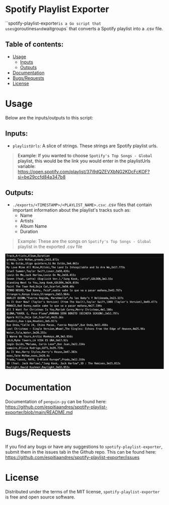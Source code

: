 # Spotify Playlist Exporter

``spotify-playlist-exporter` is a Go script that uses `goroutines` and `waitgroups` that converts a Spotify playlist into a .csv file.

## Table of contents:

- [Usage](#usage)
  - [Inputs](#inputs)
  - [Outputs](#outputs)
- [Documentation](#documentation)
- [Bugs/Requests](#bugs_requests)
- [License](#license)

<a name="usage"/>

# Usage

Below are the inputs/outputs to this script:

<a name="inputs"/>

## Inputs:

- `playlistUrls`: A slice of strings. These strings are Spotify playlist urls.

> Example: If you wanted to choose `Spotify's Top Songs - Global` playlist, this would be the link you would enter in the playlistUrls variable: https://open.spotify.com/playlist/37i9dQZEVXbNG2KDcFcKOF?si=be29ccfd84a347b8

<a name="outputs"/>

## Outputs:

- `./exports/<TIMESTAMP>/<PLAYLIST_NAME>.csv`: .csv files that contain important information about the playlist's tracks such as:
  - Name
  - Artists
  - Album Name
  - Duration

> Example: These are the songs on `Spotify's Top Songs - Global` playlist in the exported .csv file

![Screenshot](./assets/example_csv_file.png)

<a name="documentation"/>

# Documentation

Documentation of `penguin-py` can be found here: https://github.com/espitiaandres/spotify-playlist-exporter/blob/main/README.md

<a name="bugs_requests"/>

# Bugs/Requests

If you find any bugs or have any suggestions to `spotify-playlist-exporter`, submit them in the issues tab in the Github repo. This can be found here: https://github.com/espitiaandres/spotify-playlist-exporter/issues

<a name="license"/>

# License

Distributed under the terms of the MIT license, `spotify-playlist-exporter` is free and open source software.
